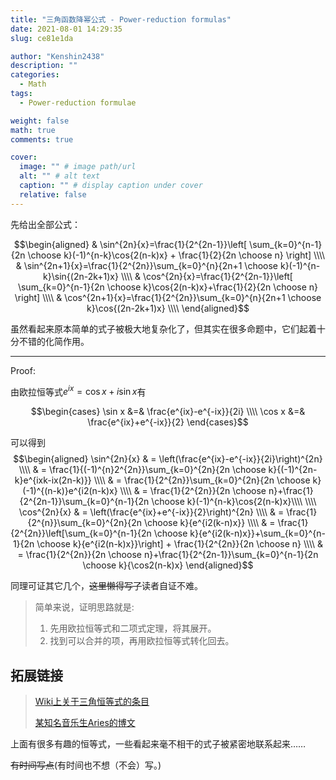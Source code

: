 ```yaml
---
title: "三角函数降幂公式 - Power-reduction formulas"
date: 2021-08-01 14:29:35
slug: ce81e1da

author: "Kenshin2438"
description: ""
categories:
  - Math
tags:
  - Power-reduction formulae

weight: false
math: true
comments: true

cover:
  image: "" # image path/url
  alt: "" # alt text
  caption: "" # display caption under cover
  relative: false
---
```


先给出全部公式：

$$\begin{aligned}
& \sin^{2n}{x}=\frac{1}{2^{2n-1}}\left[ \sum_{k=0}^{n-1}{2n \choose k}(-1)^{n-k}\cos{2(n-k)x} + \frac{1}{2}{2n \choose n} \right] \\\\ 
& \sin^{2n+1}{x}=\frac{1}{2^{2n}}\sum_{k=0}^{n}{2n+1 \choose k}(-1)^{n-k}\sin{(2n-2k+1)x}  \\\\ 
& \cos^{2n}{x}=\frac{1}{2^{2n-1}}\left[ \sum_{k=0}^{n-1}{2n \choose k}\cos{2(n-k)x}+\frac{1}{2}{2n \choose n} \right] \\\\
& \cos^{2n+1}{x}=\frac{1}{2^{2n}}\sum_{k=0}^{n}{2n+1 \choose k}\cos{(2n-2k+1)x} \\\\
\end{aligned}$$

<!--more-->

虽然看起来原本简单的式子被极大地复杂化了，但其实在很多命题中，它们起着十分不错的化简作用。

---

$\mathrm{Proof:}$ 

由欧拉恒等式$e^{ix}=\cos{x}+i\sin{x}$有

$$\begin{cases} 
\sin x &=& \frac{e^{ix}-e^{-ix}}{2i} \\\\ 
\cos x &=& \frac{e^{ix}+e^{-ix}}{2}
\end{cases}$$ 

可以得到
$$\begin{aligned} 
\sin^{2n}{x} & = \left(\frac{e^{ix}-e^{-ix}}{2i}\right)^{2n} \\\\ 
& = \frac{1}{(-1)^{n}2^{2n}}\sum_{k=0}^{2n}{2n \choose k}{(-1)^{2n-k}e^{ixk-ix(2n-k)}} \\\\
& = \frac{1}{2^{2n}}\sum_{k=0}^{2n}{2n \choose k}(-1)^{(n-k)}e^{i2(n-k)x} \\\\
& = \frac{1}{2^{2n}}{2n \choose n}+\frac{1}{2^{2n-1}}\sum_{k=0}^{n-1}{2n \choose k}(-1)^{n-k}\cos{2(n-k)x}\\\\
\\\\
\cos^{2n}{x} & = \left(\frac{e^{ix}+e^{-ix}}{2}\right)^{2n} \\\\
& = \frac{1}{2^{n}}\sum_{k=0}^{2n}{2n \choose k}{e^{i2(k-n)x}} \\\\
& = \frac{1}{2^{2n}}\left[\sum_{k=0}^{n-1}{2n \choose k}{e^{i2(k-n)x}}+\sum_{k=0}^{n-1}{2n \choose k}{e^{i2(n-k)x}}\right] + \frac{1}{2^{2n}}{2n \choose n} \\\\
& = \frac{1}{2^{2n}}{2n \choose n}+\frac{1}{2^{2n-1}}\sum_{k=0}^{n-1}{2n \choose k}{\cos2(n-k)x}
\end{aligned}$$

同理可证其它几个，~~这里懒得写了~~读者自证不难。

> 简单来说，证明思路就是:
> 1. 先用欧拉恒等式和二项式定理，将其展开。
> 2. 找到可以合并的项，再用欧拉恒等式转化回去。

## 拓展链接

> [Wiki上关于三角恒等式的条目](https://en.wikipedia.org/wiki/List_of_trigonometric_identities)
> 
> [某知名音乐生Aries的博文](https://zhuanlan.zhihu.com/p/161360664)

上面有很多有趣的恒等式，一些看起来毫不相干的式子被紧密地联系起来……

~~有时间写点~~(有时间也不想（不会）写。)